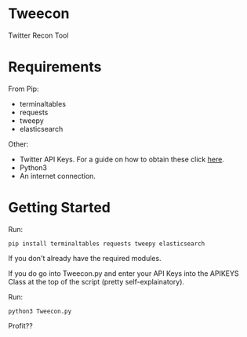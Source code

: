 # Tweecon
Twitter Recon Tool

# Requirements

From Pip:
- terminaltables
- requests
- tweepy
- elasticsearch

Other:
- Twitter API Keys. For a guide on how to obtain these click [here](https://themepacific.com/how-to-generate-api-key-consumer-token-access-key-for-twitter-oauth/994/).
- Python3
- An internet connection.

# Getting Started

Run:
```
pip install terminaltables requests tweepy elasticsearch
```
If you don't already have the required modules.

If you do go into Tweecon.py and enter your API Keys into the APIKEYS Class at the top of the script (pretty self-explainatory).

Run:
```
python3 Tweecon.py
```

Profit??
